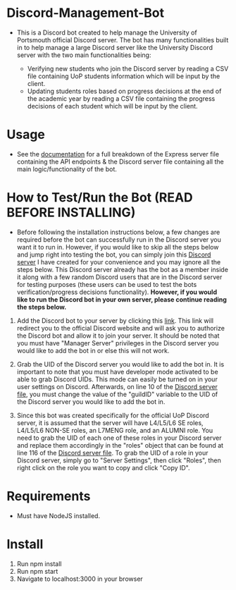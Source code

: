 # Discord-Management-Bot

- This is a Discord bot created to help manage the University of Portsmouth official Discord server. The bot has many functionalities built in to help manage a large Discord server like the University Discord server with the two main functionalities being:

  - Verifying new students who join the Discord server by reading a CSV file containing UoP students information which will be input by the client.
  - Updating students roles based on progress decisions at the end of the academic year by reading a CSV file containing the progress decisions of each student which will be input by the client.

# Usage

- See the [documentation](https://github.com/ak292/discord-management-bot/blob/main/DOCUMENTATION.md) for a full breakdown of the Express server file containing the API endpoints & the Discord server file containing all the main logic/functionality of the bot.

# How to Test/Run the Bot (READ BEFORE INSTALLING)

- Before following the installation instructions below, a few changes are required before the bot can successfully run in the Discord server you want it to run in. However, if you would like to skip all the steps below and jump right into testing the bot, you can simply join this [Discord server](https://discord.gg/kGdW5vbgWy) I have created for your convenience and you may ignore all the steps below. This Discord server already has the bot as a member inside it along with a few random Discord users that are in the Discord server for testing purposes (these users can be used to test the bots verification/progress decisions functionality). **However, if you would like to run the Discord bot in your own server, please continue reading the steps below.**

1. Add the Discord bot to your server by clicking this [link](https://discord.com/api/oauth2/authorize?client_id=1034879663111147570&permissions=8&scope=bot%20applications.commands). This link will redirect you to the official Discord website and will ask you to authorize the Discord bot and allow it to join your server. It should be noted that you must have "Manager Server" privileges in the Discord server you would like to add the bot in or else this will not work.

2. Grab the UID of the Discord server you would like to add the bot in. It is important to note that you must have developer mode activated to be able to grab Discord UIDs. This mode can easily be turned on in your user settings on Discord. Afterwards, on line 10 of the [Discord server file](https://github.com/ak292/discord-management-bot/blob/main/discordServer.js), you must change the value of the "guildID" variable to the UID of the Discord server you would like to add the bot in.

3. Since this bot was created specifically for the official UoP Discord server, it is assumed that the server will have L4/L5/L6 SE roles, L4/L5/L6 NON-SE roles, an L7MENG role, and an ALUMNI role. You need to grab the UID of each one of these roles in your Discord server and replace them accordingly in the "roles" object that can be found at line 116 of the [Discord server file](https://github.com/ak292/discord-management-bot/blob/main/discordServer.js). To grab the UID of a role in your Discord server, simply go to "Server Settings", then click "Roles", then right click on the role you want to copy and click "Copy ID".

# Requirements

- Must have NodeJS installed.

# Install

1. Run npm install
2. Run npm start
3. Navigate to localhost:3000 in your browser
